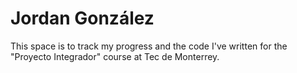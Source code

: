 # Jordan González

This space is to track my progress and the code I've written for the "Proyecto Integrador" course at Tec de Monterrey.
